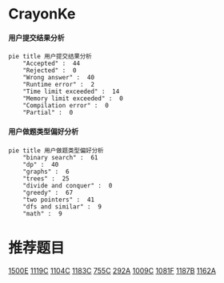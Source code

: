 # CrayonKe

<!-- tabs:start -->



#### **用户提交结果分析**

```mermaid
pie title 用户提交结果分析
    "Accepted" :  44
    "Rejected" :  0
    "Wrong answer" :  40
    "Runtime error" :  2
    "Time limit exceeded" :  14
    "Memory limit exceeded" :  0
    "Compilation error" :  0
    "Partial" :  0
```

#### **用户做题类型偏好分析**

```mermaid
pie title 用户做题类型偏好分析
    "binary search" :  61
    "dp" :  40
    "graphs" :  6
    "trees" :  25
    "divide and conquer" :  0
    "greedy" :  67
    "two pointers" :  41
    "dfs and similar" :  9
    "math" :  9
```



<!-- tabs:end -->
# 推荐题目
[1500E](https://codeforces.com/contest/1500/problem/E)
[1119C](https://codeforces.com/contest/1119/problem/C)
[1104C](https://codeforces.com/contest/1104/problem/C)
[1183C](https://codeforces.com/contest/1183/problem/C)
[755C](https://codeforces.com/contest/755/problem/C)
[292A](https://codeforces.com/contest/292/problem/A)
[1009C](https://codeforces.com/contest/1009/problem/C)
[1081F](https://codeforces.com/contest/1081/problem/F)
[1187B](https://codeforces.com/contest/1187/problem/B)
[1162A](https://codeforces.com/contest/1162/problem/A)
